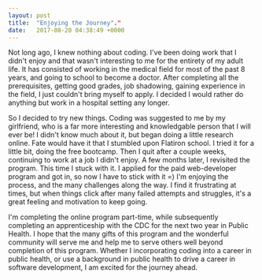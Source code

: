 ```yaml
---
layout: post
title:  "Enjoying the Journey"."
date:   2017-08-20 04:38:49 +0000
---
```



Not long ago, I knew nothing about coding. I've been doing work that I didn't enjoy and that wasn't interesting to me for the entirety of my adult life. It has consisted of working in the medical field for most of the past 8 years, and going to school to become a doctor. After completing all the prerequisites, getting good grades, job shadowing, gaining experience in the field, I just couldn't bring myself to apply. I decided I would rather do anything but work in a hospital setting any longer. 

So I decided to try new things. Coding was suggested to me by my girlfriend, who is a far more interesting and knowledgable person that I will ever be! I didn't know much about it, but began doing a little research online. Fate would have it that I stumbled upon Flatiron school. I tried it for a little bit, doing the free bootcamp. Then I quit after a couple weeks, continuing to work at a job I didn't enjoy. A few months later, I revisited the program. This time I stuck with it. I applied for the paid web-developer program and got in, so now I have to stick with it =) I'm enjoying the process, and the many challenges along the way. I find it frustrating at times, but when things click after many failed attempts and struggles, it's a great feeling and motivation to keep going. 

I'm completing the online program part-time, while subsequently completing an apprenticeship with the CDC for the next two year in Public Health. I hope that the many gifts of this program and the wonderful community will serve me and help me to serve others well beyond completion of this program. Whether I incorporating coding into a career in public health, or use a background in public health to drive a career in software development, I am excited for the journey ahead. 
